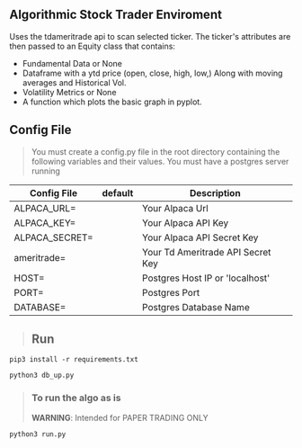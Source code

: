 ## Algorithmic Stock Trader Enviroment


Uses the tdameritrade api to scan selected ticker. The ticker's attributes are then passed to an Equity class that 
contains:
- Fundamental Data or None
- Dataframe with a ytd price (open, close, high, low,) Along with moving averages and Historical Vol.
- Volatility Metrics or None
- A function which plots the basic graph in pyplot.

## Config File
> You must create a config.py file in the root directory containing the following variables and their values.
> You must have a postgres server running



| Config File                     | default                                                                                | Description                                                                                                            |
| -------------------------------- | -------------------------------------------------------------------------------------- | ---------------------------------------------------------------------------------------------------------------------- |
| ALPACA_URL=        |                                                                                        | Your Alpaca Url        
| ALPACA_KEY=        |                                                                                        | Your Alpaca API Key                                                                                                           |
| ALPACA_SECRET= |                                                                                        | Your Alpaca API Secret Key       
| ameritrade= |                                                                                        | Your Td Ameritrade API Secret Key                                                              
| HOST= |                                                                                        | Postgres Host IP or 'localhost'
| PORT= |                                                                                        | Postgres Port
| DATABASE= |                                                                                        | Postgres Database Name  
> ## Run
```pip3 install -r requirements.txt```

``` python3 db_up.py ```


> ### To run the algo as is 
> **WARNING**: Intended for PAPER TRADING ONLY

```python3 run.py```